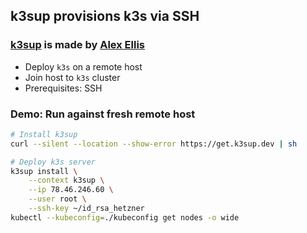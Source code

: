 ## k3sup provisions k3s via SSH

### [k3sup](https://github.com/alexellis/k3sup) is made by [Alex Ellis](https://github.com/alexellis)

- Deploy `k3s` on a remote host
- Join host to `k3s` cluster
- Prerequisites: SSH

### Demo: Run against fresh remote host

```bash
# Install k3sup
curl --silent --location --show-error https://get.k3sup.dev | sh

# Deploy k3s server
k3sup install \
    --context k3sup \
    --ip 78.46.246.60 \
    --user root \
    --ssh-key ~/id_rsa_hetzner
kubectl --kubeconfig=./kubeconfig get nodes -o wide
```